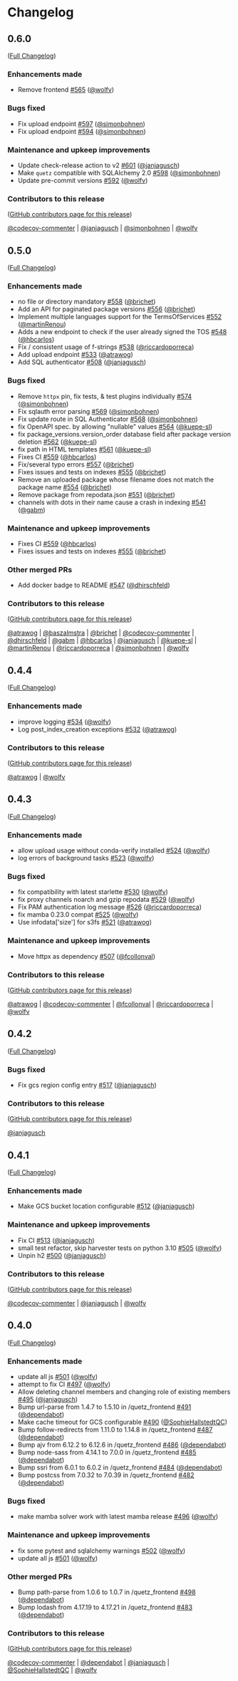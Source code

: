 # Changelog

<!-- <START NEW CHANGELOG ENTRY> -->

## 0.6.0

([Full Changelog](https://github.com/mamba-org/quetz/compare/v0.5.0...822c9244f13c16d84ff44bd6492a6c2f48e9b4aa))

### Enhancements made

- Remove frontend [#565](https://github.com/mamba-org/quetz/pull/565) ([@wolfv](https://github.com/wolfv))

### Bugs fixed

- Fix upload endpoint [#597](https://github.com/mamba-org/quetz/pull/597) ([@simonbohnen](https://github.com/simonbohnen))
- Fix upload endpoint [#594](https://github.com/mamba-org/quetz/pull/594) ([@simonbohnen](https://github.com/simonbohnen))

### Maintenance and upkeep improvements

- Update check-release action to v2 [#601](https://github.com/mamba-org/quetz/pull/601) ([@janjagusch](https://github.com/janjagusch))
- Make `quetz` compatible with SQLAlchemy 2.0 [#598](https://github.com/mamba-org/quetz/pull/598) ([@simonbohnen](https://github.com/simonbohnen))
- Update pre-commit versions [#592](https://github.com/mamba-org/quetz/pull/592) ([@wolfv](https://github.com/wolfv))

### Contributors to this release

([GitHub contributors page for this release](https://github.com/mamba-org/quetz/graphs/contributors?from=2022-12-16&to=2023-02-16&type=c))

[@codecov-commenter](https://github.com/search?q=repo%3Amamba-org%2Fquetz+involves%3Acodecov-commenter+updated%3A2022-12-16..2023-02-16&type=Issues) | [@janjagusch](https://github.com/search?q=repo%3Amamba-org%2Fquetz+involves%3Ajanjagusch+updated%3A2022-12-16..2023-02-16&type=Issues) | [@simonbohnen](https://github.com/search?q=repo%3Amamba-org%2Fquetz+involves%3Asimonbohnen+updated%3A2022-12-16..2023-02-16&type=Issues) | [@wolfv](https://github.com/search?q=repo%3Amamba-org%2Fquetz+involves%3Awolfv+updated%3A2022-12-16..2023-02-16&type=Issues)

<!-- <END NEW CHANGELOG ENTRY> -->

## 0.5.0

([Full Changelog](https://github.com/mamba-org/quetz/compare/v0.4.4...7f77638aa4b94d6eeb3a18158ee6f9184061ef74))

### Enhancements made

- no file or directory mandatory [#558](https://github.com/mamba-org/quetz/pull/558) ([@brichet](https://github.com/brichet))
- Add an API for paginated package versions [#556](https://github.com/mamba-org/quetz/pull/556) ([@brichet](https://github.com/brichet))
- Implement multiple languages support for the TermsOfServices [#552](https://github.com/mamba-org/quetz/pull/552) ([@martinRenou](https://github.com/martinRenou))
- Adds a new endpoint to check if the user already signed the TOS [#548](https://github.com/mamba-org/quetz/pull/548) ([@hbcarlos](https://github.com/hbcarlos))
- Fix / consistent usage of f-strings [#538](https://github.com/mamba-org/quetz/pull/538) ([@riccardoporreca](https://github.com/riccardoporreca))
- Add upload endpoint [#533](https://github.com/mamba-org/quetz/pull/533) ([@atrawog](https://github.com/atrawog))
- Add SQL authenticator [#508](https://github.com/mamba-org/quetz/pull/508) ([@janjagusch](https://github.com/janjagusch))

### Bugs fixed

- Remove `httpx` pin, fix tests, & test plugins individually [#574](https://github.com/mamba-org/quetz/pull/574) ([@simonbohnen](https://github.com/simonbohnen))
- Fix sqlauth error parsing [#569](https://github.com/mamba-org/quetz/pull/569) ([@simonbohnen](https://github.com/simonbohnen))
- Fix update route in SQL Authenticator [#568](https://github.com/mamba-org/quetz/pull/568) ([@simonbohnen](https://github.com/simonbohnen))
- fix OpenAPI spec. by allowing "nullable" values [#564](https://github.com/mamba-org/quetz/pull/564) ([@kuepe-sl](https://github.com/kuepe-sl))
- fix package_versions.version_order database field after package version deletion [#562](https://github.com/mamba-org/quetz/pull/562) ([@kuepe-sl](https://github.com/kuepe-sl))
- fix path in HTML templates [#561](https://github.com/mamba-org/quetz/pull/561) ([@kuepe-sl](https://github.com/kuepe-sl))
- Fixes CI [#559](https://github.com/mamba-org/quetz/pull/559) ([@hbcarlos](https://github.com/hbcarlos))
- Fix/several typo errors [#557](https://github.com/mamba-org/quetz/pull/557) ([@brichet](https://github.com/brichet))
- Fixes issues and tests on indexes [#555](https://github.com/mamba-org/quetz/pull/555) ([@brichet](https://github.com/brichet))
- Remove an uploaded package whose filename does not match the package name [#554](https://github.com/mamba-org/quetz/pull/554) ([@brichet](https://github.com/brichet))
- Remove package from repodata.json [#551](https://github.com/mamba-org/quetz/pull/551) ([@brichet](https://github.com/brichet))
- channels with dots in their name cause a crash in indexing [#541](https://github.com/mamba-org/quetz/pull/541) ([@gabm](https://github.com/gabm))

### Maintenance and upkeep improvements

- Fixes CI [#559](https://github.com/mamba-org/quetz/pull/559) ([@hbcarlos](https://github.com/hbcarlos))
- Fixes issues and tests on indexes [#555](https://github.com/mamba-org/quetz/pull/555) ([@brichet](https://github.com/brichet))

### Other merged PRs

- Add docker badge to README [#547](https://github.com/mamba-org/quetz/pull/547) ([@dhirschfeld](https://github.com/dhirschfeld))

### Contributors to this release

([GitHub contributors page for this release](https://github.com/mamba-org/quetz/graphs/contributors?from=2022-05-19&to=2022-12-16&type=c))

[@atrawog](https://github.com/search?q=repo%3Amamba-org%2Fquetz+involves%3Aatrawog+updated%3A2022-05-19..2022-12-16&type=Issues) | [@baszalmstra](https://github.com/search?q=repo%3Amamba-org%2Fquetz+involves%3Abaszalmstra+updated%3A2022-05-19..2022-12-16&type=Issues) | [@brichet](https://github.com/search?q=repo%3Amamba-org%2Fquetz+involves%3Abrichet+updated%3A2022-05-19..2022-12-16&type=Issues) | [@codecov-commenter](https://github.com/search?q=repo%3Amamba-org%2Fquetz+involves%3Acodecov-commenter+updated%3A2022-05-19..2022-12-16&type=Issues) | [@dhirschfeld](https://github.com/search?q=repo%3Amamba-org%2Fquetz+involves%3Adhirschfeld+updated%3A2022-05-19..2022-12-16&type=Issues) | [@gabm](https://github.com/search?q=repo%3Amamba-org%2Fquetz+involves%3Agabm+updated%3A2022-05-19..2022-12-16&type=Issues) | [@hbcarlos](https://github.com/search?q=repo%3Amamba-org%2Fquetz+involves%3Ahbcarlos+updated%3A2022-05-19..2022-12-16&type=Issues) | [@janjagusch](https://github.com/search?q=repo%3Amamba-org%2Fquetz+involves%3Ajanjagusch+updated%3A2022-05-19..2022-12-16&type=Issues) | [@kuepe-sl](https://github.com/search?q=repo%3Amamba-org%2Fquetz+involves%3Akuepe-sl+updated%3A2022-05-19..2022-12-16&type=Issues) | [@martinRenou](https://github.com/search?q=repo%3Amamba-org%2Fquetz+involves%3AmartinRenou+updated%3A2022-05-19..2022-12-16&type=Issues) | [@riccardoporreca](https://github.com/search?q=repo%3Amamba-org%2Fquetz+involves%3Ariccardoporreca+updated%3A2022-05-19..2022-12-16&type=Issues) | [@simonbohnen](https://github.com/search?q=repo%3Amamba-org%2Fquetz+involves%3Asimonbohnen+updated%3A2022-05-19..2022-12-16&type=Issues) | [@wolfv](https://github.com/search?q=repo%3Amamba-org%2Fquetz+involves%3Awolfv+updated%3A2022-05-19..2022-12-16&type=Issues)

## 0.4.4

([Full Changelog](https://github.com/mamba-org/quetz/compare/v0.4.3...fb4bc9049dfd2de0233d8ae61dd5962e7e2b616e))

### Enhancements made

- improve logging [#534](https://github.com/mamba-org/quetz/pull/534) ([@wolfv](https://github.com/wolfv))
- Log post_index_creation exceptions [#532](https://github.com/mamba-org/quetz/pull/532) ([@atrawog](https://github.com/atrawog))

### Contributors to this release

([GitHub contributors page for this release](https://github.com/mamba-org/quetz/graphs/contributors?from=2022-05-11&to=2022-05-19&type=c))

[@atrawog](https://github.com/search?q=repo%3Amamba-org%2Fquetz+involves%3Aatrawog+updated%3A2022-05-11..2022-05-19&type=Issues) | [@wolfv](https://github.com/search?q=repo%3Amamba-org%2Fquetz+involves%3Awolfv+updated%3A2022-05-11..2022-05-19&type=Issues)

## 0.4.3

([Full Changelog](https://github.com/mamba-org/quetz/compare/v0.4.2...42f9b9dca2f37058bc193fed890cd9524117576f))

### Enhancements made

- allow upload usage without conda-verify installed [#524](https://github.com/mamba-org/quetz/pull/524) ([@wolfv](https://github.com/wolfv))
- log errors of background tasks [#523](https://github.com/mamba-org/quetz/pull/523) ([@wolfv](https://github.com/wolfv))

### Bugs fixed

- fix compatibility with latest starlette [#530](https://github.com/mamba-org/quetz/pull/530) ([@wolfv](https://github.com/wolfv))
- fix proxy channels noarch and gzip repodata [#529](https://github.com/mamba-org/quetz/pull/529) ([@wolfv](https://github.com/wolfv))
- Fix PAM authentication log message [#526](https://github.com/mamba-org/quetz/pull/526) ([@riccardoporreca](https://github.com/riccardoporreca))
- fix mamba 0.23.0 compat [#525](https://github.com/mamba-org/quetz/pull/525) ([@wolfv](https://github.com/wolfv))
- Use infodata['size'] for s3fs [#521](https://github.com/mamba-org/quetz/pull/521) ([@atrawog](https://github.com/atrawog))

### Maintenance and upkeep improvements

- Move httpx as dependency [#507](https://github.com/mamba-org/quetz/pull/507) ([@fcollonval](https://github.com/fcollonval))

### Contributors to this release

([GitHub contributors page for this release](https://github.com/mamba-org/quetz/graphs/contributors?from=2022-04-07&to=2022-05-11&type=c))

[@atrawog](https://github.com/search?q=repo%3Amamba-org%2Fquetz+involves%3Aatrawog+updated%3A2022-04-07..2022-05-11&type=Issues) | [@codecov-commenter](https://github.com/search?q=repo%3Amamba-org%2Fquetz+involves%3Acodecov-commenter+updated%3A2022-04-07..2022-05-11&type=Issues) | [@fcollonval](https://github.com/search?q=repo%3Amamba-org%2Fquetz+involves%3Afcollonval+updated%3A2022-04-07..2022-05-11&type=Issues) | [@riccardoporreca](https://github.com/search?q=repo%3Amamba-org%2Fquetz+involves%3Ariccardoporreca+updated%3A2022-04-07..2022-05-11&type=Issues) | [@wolfv](https://github.com/search?q=repo%3Amamba-org%2Fquetz+involves%3Awolfv+updated%3A2022-04-07..2022-05-11&type=Issues)

## 0.4.2

([Full Changelog](https://github.com/mamba-org/quetz/compare/v0.4.1...4c65023b11c1ee1bf4c3351429c9cb365e10b6ba))

### Bugs fixed

- Fix gcs region config entry [#517](https://github.com/mamba-org/quetz/pull/517) ([@janjagusch](https://github.com/janjagusch))

### Contributors to this release

([GitHub contributors page for this release](https://github.com/mamba-org/quetz/graphs/contributors?from=2022-04-06&to=2022-04-06&type=c))

[@janjagusch](https://github.com/search?q=repo%3Amamba-org%2Fquetz+involves%3Ajanjagusch+updated%3A2022-04-06..2022-04-06&type=Issues)

## 0.4.1

([Full Changelog](https://github.com/mamba-org/quetz/compare/v0.4.0...bd2d1fc0a8c99d90662645b9bf485f940ae06e8a))

### Enhancements made

- Make GCS bucket location configurable [#512](https://github.com/mamba-org/quetz/pull/512) ([@janjagusch](https://github.com/janjagusch))

### Maintenance and upkeep improvements

- Fix CI [#513](https://github.com/mamba-org/quetz/pull/513) ([@janjagusch](https://github.com/janjagusch))
- small test refactor, skip harvester tests on python 3.10 [#505](https://github.com/mamba-org/quetz/pull/505) ([@wolfv](https://github.com/wolfv))
- Unpin h2 [#500](https://github.com/mamba-org/quetz/pull/500) ([@janjagusch](https://github.com/janjagusch))

### Contributors to this release

([GitHub contributors page for this release](https://github.com/mamba-org/quetz/graphs/contributors?from=2022-03-14&to=2022-04-06&type=c))

[@codecov-commenter](https://github.com/search?q=repo%3Amamba-org%2Fquetz+involves%3Acodecov-commenter+updated%3A2022-03-14..2022-04-06&type=Issues) | [@janjagusch](https://github.com/search?q=repo%3Amamba-org%2Fquetz+involves%3Ajanjagusch+updated%3A2022-03-14..2022-04-06&type=Issues) | [@wolfv](https://github.com/search?q=repo%3Amamba-org%2Fquetz+involves%3Awolfv+updated%3A2022-03-14..2022-04-06&type=Issues)

## 0.4.0

([Full Changelog](https://github.com/mamba-org/quetz/compare/v0.3.0...5f2832c0b39ef56c44c17a0460bc876ae350fae8))

### Enhancements made

- update all js [#501](https://github.com/mamba-org/quetz/pull/501) ([@wolfv](https://github.com/wolfv))
- attempt to fix CI [#497](https://github.com/mamba-org/quetz/pull/497) ([@wolfv](https://github.com/wolfv))
- Allow deleting channel members and changing role of existing members [#495](https://github.com/mamba-org/quetz/pull/495) ([@janjagusch](https://github.com/janjagusch))
- Bump url-parse from 1.4.7 to 1.5.10 in /quetz_frontend [#491](https://github.com/mamba-org/quetz/pull/491) ([@dependabot](https://github.com/dependabot))
- Make cache timeout for GCS configurable [#490](https://github.com/mamba-org/quetz/pull/490) ([@SophieHallstedtQC](https://github.com/SophieHallstedtQC))
- Bump follow-redirects from 1.11.0 to 1.14.8 in /quetz_frontend [#487](https://github.com/mamba-org/quetz/pull/487) ([@dependabot](https://github.com/dependabot))
- Bump ajv from 6.12.2 to 6.12.6 in /quetz_frontend [#486](https://github.com/mamba-org/quetz/pull/486) ([@dependabot](https://github.com/dependabot))
- Bump node-sass from 4.14.1 to 7.0.0 in /quetz_frontend [#485](https://github.com/mamba-org/quetz/pull/485) ([@dependabot](https://github.com/dependabot))
- Bump ssri from 6.0.1 to 6.0.2 in /quetz_frontend [#484](https://github.com/mamba-org/quetz/pull/484) ([@dependabot](https://github.com/dependabot))
- Bump postcss from 7.0.32 to 7.0.39 in /quetz_frontend [#482](https://github.com/mamba-org/quetz/pull/482) ([@dependabot](https://github.com/dependabot))

### Bugs fixed

- make mamba solver work with latest mamba release [#496](https://github.com/mamba-org/quetz/pull/496) ([@wolfv](https://github.com/wolfv))

### Maintenance and upkeep improvements

- fix some pytest and sqlalchemy warnings [#502](https://github.com/mamba-org/quetz/pull/502) ([@wolfv](https://github.com/wolfv))
- update all js [#501](https://github.com/mamba-org/quetz/pull/501) ([@wolfv](https://github.com/wolfv))

### Other merged PRs

- Bump path-parse from 1.0.6 to 1.0.7 in /quetz_frontend [#498](https://github.com/mamba-org/quetz/pull/498) ([@dependabot](https://github.com/dependabot))
- Bump lodash from 4.17.19 to 4.17.21 in /quetz_frontend [#483](https://github.com/mamba-org/quetz/pull/483) ([@dependabot](https://github.com/dependabot))

### Contributors to this release

([GitHub contributors page for this release](https://github.com/mamba-org/quetz/graphs/contributors?from=2022-02-04&to=2022-03-14&type=c))

[@codecov-commenter](https://github.com/search?q=repo%3Amamba-org%2Fquetz+involves%3Acodecov-commenter+updated%3A2022-02-04..2022-03-14&type=Issues) | [@dependabot](https://github.com/search?q=repo%3Amamba-org%2Fquetz+involves%3Adependabot+updated%3A2022-02-04..2022-03-14&type=Issues) | [@janjagusch](https://github.com/search?q=repo%3Amamba-org%2Fquetz+involves%3Ajanjagusch+updated%3A2022-02-04..2022-03-14&type=Issues) | [@SophieHallstedtQC](https://github.com/search?q=repo%3Amamba-org%2Fquetz+involves%3ASophieHallstedtQC+updated%3A2022-02-04..2022-03-14&type=Issues) | [@wolfv](https://github.com/search?q=repo%3Amamba-org%2Fquetz+involves%3Awolfv+updated%3A2022-02-04..2022-03-14&type=Issues)
